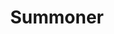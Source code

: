 ---
layout: quest-table
expansion: Job Quests
title: Summoner
permalink: /quests/jobs/summoner
quests:

quests:
  - name: Way of the Arcanist
    level: 1
    rowId: 65988
    questId: ClsAcn011_00452
    genre: Arcanist Quests
    icon: '71140'
    issuer:
      location: Limsa Lominsa Lower Decks
      coords: (4.5, 11.2)
      name: Murie
    steps:
      - location: Limsa Lominsa Lower Decks
        coords: (4.7, 11.4)
        name: Speak with Thubyrgeim.
    partQuestNo: 1
  - name: My First Grimoire
    level: 1
    rowId: 65990
    questId: ClsAcn021_00454
    genre: Arcanist Quests
    icon: '71140'
    issuer:
      location: Limsa Lominsa Lower Decks
      coords: (4.7, 11.4)
      name: Thubyrgeim
    steps:
      - location: Lower La Noscea
        coords: (22.6, 23.5)
        name: Slay wharf rats as an arcanist.
      - location: Lower La Noscea
        coords: (26.1, 22.4)
        name: Slay aureliae as an arcanist.
      - location: Lower La Noscea
        coords: (26.1, 22.4)
        name: Slay little ladybugs as an arcanist.
      - location: Limsa Lominsa Lower Decks
        coords: (4.7, 11.4)
        name: Report to Thubyrgeim at the Arcanists' Guild.
    partQuestNo: 2
  - name: What's in the Box
    level: 5
    rowId: 65991
    questId: ClsAcn050_00455
    genre: Arcanist Quests
    icon: '71140'
    issuer:
      location: Limsa Lominsa Lower Decks
      coords: (4.7, 11.4)
      name: Thubyrgeim
    steps:
      - location: Lower La Noscea
        coords: (29.0, 19.5)
        name: Slay wild dodos.
      - location: Lower La Noscea
        coords: (29.0, 19.5)
        name: Slay tiny mandragoras.
      - location: Limsa Lominsa Lower Decks
        coords: (4.7, 11.4)
        name: Report to Thubyrgeim at the Arcanists' Guild.
      - location: Middle La Noscea
        coords: (21.4, 25.4)
        name: Inspect the crates found south of the Zephyr Gate.
      - location: Middle La Noscea
        coords: (21.4, 25.4)
        name: Collect the crates.
      - location: Limsa Lominsa Lower Decks
        coords: (4.7, 11.4)
        name: Report to Thubyrgeim at the Arcanists' Guild.
    partQuestNo: 3
  - name: Tactical Planning
    level: 10
    rowId: 65993
    questId: ClsAcn101_00457
    genre: Arcanist Quests
    icon: '71140'
    issuer:
      location: Limsa Lominsa Lower Decks
      coords: (4.7, 11.4)
      name: Thubyrgeim
    steps:
      - location: Western La Noscea
        coords: (36.0, 30.1)
        name: Slay roselings.
      - location: Western La Noscea
        coords: (35.1, 29.1)
        name: Slay wild jackals.
      - location: Limsa Lominsa Lower Decks
        coords: (4.7, 11.4)
        name: Report to Thubyrgeim at the Arcanists' Guild.
      - location: Limsa Lominsa Lower Decks
        coords: (4.2, 11.4)
        name: Speak with K'lyhia.
      - location: Middle La Noscea
        coords: (19.3, 16.4)
        name: Speak with K'lyhia in middle La Noscea.
      - location: Middle La Noscea
        coords: (19.5, 16.2)
        name: Speak with K'lyhia.
      - location: Limsa Lominsa Lower Decks
        coords: (4.7, 11.4)
        name: Report to Thubyrgeim at the Arcanists' Guild.
    soloDuty:
      levelSync: 14
      timeLimit: 30
    partQuestNo: 4


  - name: Topaz Teachings
    level: 15
    rowId: 66639
    questId: ClsAcn149_01103
    genre: Arcanist Quests
    icon: '71140'
    issuer:
      location: Limsa Lominsa Lower Decks
      coords: (4.7, 11.4)
      name: Thubyrgeim
    steps:
      - location: Limsa Lominsa Lower Decks
        coords: (4.2, 11.4)
        name: Speak with K'lyhia.
      - location: Limsa Lominsa Lower Decks
        coords: (4.7, 11.4)
        name: Speak with Thubyrgeim.
    unlocks:
      - id: '25803'
        name: Summon Topaz
        icon: '517'
        type: action
    partQuestNo: 5
  - name: Over the Rails
    level: 15
    rowId: 65994
    questId: ClsAcn150_00458
    genre: Arcanist Quests
    icon: '71140'
    issuer:
      location: Limsa Lominsa Lower Decks
      coords: (4.7, 11.4)
      name: Thubyrgeim
    steps:
      - location: Western La Noscea
        coords: (27.8, 25.7)
        name: Speak with K'lyhia outside Aleport.
      - location: Western La Noscea
        coords: (25.5, 27.6)
        name: Speak with the landing boat steersman.
      - location: Western La Noscea
        coords: (25.5, 27.6)
        name: Speak with the landing boat steersman.
      - location: Western La Noscea
        coords: (24.9, 27.1)
        name: Wait by the landing boat.
      - location: Limsa Lominsa Lower Decks
        coords: (4.7, 11.4)
        name: Report to Thubyrgeim at the Arcanists' Guild.
    soloDuty:
      levelSync: 19
      timeLimit: 30
    partQuestNo: 6
  - name: Pincer Maneuver
    level: 20
    rowId: 65995
    questId: ClsAcn200_00459
    genre: Arcanist Quests
    icon: '71140'
    issuer:
      location: Limsa Lominsa Lower Decks
      coords: (4.7, 11.4)
      name: Thubyrgeim
    steps:
      - location: Limsa Lominsa Lower Decks
        coords: (7.5, 12.3)
        name: Inquire about K'lyhia on Hawkers' Alley.
      - location: Limsa Lominsa Upper Decks
        coords: (11.1, 6.4)
        name: Speak with Ginnade at the Coral Tower.
      - location: Limsa Lominsa Lower Decks
        coords: (4.7, 11.4)
        name: Speak with Thubyrgeim at the Arcanists' Guild.
      - location: Western La Noscea
        coords: (25.0, 26.7)
        name: Search for K'lyhia in Aleport.
      - location: Lower La Noscea
        coords: (23.5, 28.0)
        name: Speak with Thubyrgeim at Oschon's Embrace.
      - location: Lower La Noscea
        coords: (23.6, 28.5)
        name: Wait for the Qiqirn to arrive.
      - location: Limsa Lominsa Lower Decks
        coords: (4.7, 11.4)
        name: Speak with Thubyrgeim at the Arcanists' Guild.
    soloDuty:
      levelSync: 24
      timeLimit: 30
    partQuestNo: 7
  - name: Grimoire Fandango
    level: 25
    rowId: 65996
    questId: ClsAcn250_00460
    genre: Arcanist Quests
    icon: '71140'
    issuer:
      location: Limsa Lominsa Lower Decks
      coords: (4.7, 11.4)
      name: Thubyrgeim
    steps:
      - location: Upper La Noscea
        coords: (15.2, 24.0)
        name: Speak with a local at Memeroon's Trading Post.
      - location: Upper La Noscea
        coords: (12.4, 22.9)
        name: Speak with the scholar at Thalaos.
      - location: Upper La Noscea
        coords: (12.2, 22.7)
        name: Find the hidden slips of parchment.
      - location: Upper La Noscea
        coords: (12.4, 22.9)
        name: Deliver the slips of parchment to Tanga Tonga.
      - location: Upper La Noscea
        coords: (9.4, 20.4)
        name: /dance before the old wooden box at Fool Falls.
      - location: Upper La Noscea
        coords: (9.4, 20.4)
        name: Open the old wooden box.
      - location: Upper La Noscea
        coords: (9.4, 20.4)
        name: Open the old wooden box.
      - location: Upper La Noscea
        coords: (14.7, 24.3)
        name: /dance for Memeroon at Memeroon's Trading Post.
      - location: Limsa Lominsa Upper Decks
        coords: (7.4, 14.7)
        name: /dance for K'lyhia in the Anchor Yard of Limsa Lominsa.
      - location: Limsa Lominsa Upper Decks
        coords: (7.4, 14.7)
        name: Hand over the new grimoire to K'lyhia.
      - location: Limsa Lominsa Lower Decks
        coords: (4.7, 11.4)
        name: Report to Thubyrgeim at the Arcanists' Guild.
    partQuestNo: 8
  - name: Sinking Doesmaga
    level: 30
    rowId: 65997
    questId: ClsAcn300_00461
    genre: Arcanist Quests
    icon: '71140'
    issuer:
      location: Limsa Lominsa Lower Decks
      coords: (4.7, 11.4)
      name: Thubyrgeim
    steps:
      - location: Eastern La Noscea
        coords: (32.5, 25.9)
        name: Deliver the list to Rhylzirn in Costa del Sol.
      - location: Eastern La Noscea
        coords: (33.2, 29.0)
        name: Deliver the fresh herring to Opylona.
      - location: Eastern La Noscea
        coords: (33.8, 30.6)
        name: Deliver the homemade eel pie to Gegeruju.
      - location: Eastern La Noscea
        coords: (32.7, 31.5)
        name: Deliver the heavy purse to Ealdgyth.
      - location: Eastern La Noscea
        coords: (30.3, 28.9)
        name: Deliver the well-worn pareo to Drogo.
      - location: Eastern La Noscea
        coords: (31.9, 30.6)
        name: Deliver the bottle of vintage wine to the sailors.
      - location: Eastern La Noscea
        coords: (35.2, 29.7)
        name: Speak with Hirskskrat.
      - location: Limsa Lominsa Lower Decks
        coords: (4.7, 11.4)
        name: Report to Thubyrgeim at the Arcanists' Guild.
      - location: Limsa Lominsa Lower Decks
        coords: (4.7, 11.4)
        name: Hand over the leather satchel to Thubyrgeim.
    soloDuty:
      levelSync: 34
      timeLimit: 30
    unlocks:
      - id: '172'
        name: Ruin II
        icon: '502'
        type: action
    partQuestNo: 9



  - name: Austerities of Flame
    level: 30
    rowId: 66627
    questId: JobSmn300_01091
    genre: Summoner Quests
    icon: '71140'
    issuer:
      location: Limsa Lominsa Lower Decks
      coords: (4.7, 11.4)
      name: Thubyrgeim
    steps:
      - location: Old Gridania
        coords: (10.9, 6.3)
        name: Speak with Y'mhitra at Apkallu Falls.
      - location: Southern Thanalan
        coords: (14.5, 36.3)
        name: Speak with Y'mhitra west of Byregot's Strike.
      - location: Southern Thanalan
        coords: (14.5, 36.3)
        name: Speak with Y'mhitra.
      - location: Old Gridania
        coords: (10.9, 6.3)
        name: Return to Y'mhitra at Apkallu Falls.
    soloDuty:
      levelSync: 34
      timeLimit: 30
    unlocks:
      - id: '25805'
        name: Summon Ifrit
        icon: '2680'
        type: action
    partQuestNo: 10
  - name: Austerities of Earth
    level: 35
    rowId: 66628
    questId: JobSmn350_01092
    genre: Summoner Quests
    icon: '71140'
    issuer:
      location: Old Gridania
      coords: (10.9, 6.3)
      name: Y'mhitra
    steps:
      - location: North Shroud
        coords: (16.1, 30.4)
        name: Speak with Y'mhitra to the southwest of Alder Springs.
      - location: North Shroud
        coords: (16.1, 30.4)
        name: Speak with Y'mhitra.
      - location: Old Gridania
        coords: (10.9, 6.3)
        name: Speak with Y'mhitra at Apkallu Falls.
    soloDuty:
      levelSync: 39
      timeLimit: 30
    unlocks:
      - id: '25806'
        name: Summon Titan
        icon: '2755'
        type: action
    partQuestNo: 11
  - name: Shadowing the Summoner
    level: 40
    rowId: 66629
    questId: JobSmn400_01093
    genre: Summoner Quests
    icon: '71140'
    issuer:
      location: Old Gridania
      coords: (10.9, 6.3)
      name: Y'mhitra
    steps:
      - location: Southern Thanalan
        coords: (19.3, 14.0)
        name: Speak with the former Immortal Flame in Little Ala Mhigo.
      - location: Old Gridania
        coords: (10.9, 6.3)
        name: Return to Y'mhitra at Apkallu Falls.
    unlocks:
      - id: '3578'
        name: Painflare
        icon: '2681'
        type: action
    partQuestNo: 12
  - name: Allagan Attire
    level: 45
    rowId: 66630
    questId: JobSmn450_01094
    genre: Summoner Quests
    icon: '71140'
    issuer:
      location: Old Gridania
      coords: (10.9, 6.3)
      name: Y'mhitra
    steps:
      - location: Mor Dhona
        coords: (30.4, 12.1)
        name: Speak with Rammbroes at Saint Coinach's Find in Mor Dhona.
      - location: Mor Dhona
        coords: (31.5, 14.6)
        name: Speak with the muddled researcher and defeat the mirrorknight.
      - location: Mor Dhona
        coords: (31.5, 14.6)
        name: Speak with the muddled researcher.
      - location: Mor Dhona
        coords: (31.4, 12.0)
        name: Speak with the unmanned researcher and defeat the mirrorknight.
      - location: Mor Dhona
        coords: (31.4, 12.0)
        name: Speak with the unmanned researcher.
      - location: Mor Dhona
        coords: (28.9, 11.7)
        name: Speak with the seemingly unmoved researcher and defeat the mirrorknight.
      - location: Mor Dhona
        coords: (28.9, 11.7)
        name: Speak with the seemingly unmoved researcher.
      - location: Mor Dhona
        coords: (30.4, 12.1)
        name: Report to Rammbroes.
      - location: Old Gridania
        coords: (10.9, 6.3)
        name: Return to Y'mhitra at Apkallu Falls.
    partQuestNo: 13
  - name: Austerities of Wind
    level: 45
    rowId: 66631
    questId: JobSmn451_01095
    genre: Summoner Quests
    icon: '71140'
    issuer:
      location: Old Gridania
      coords: (10.9, 6.3)
      name: Y'mhitra
    steps:
      - location: Outer La Noscea
        coords: (13.9, 15.6)
        name: Speak with Y'mhitra in the Floating City of Nym.
      - location: Outer La Noscea
        coords: (13.9, 15.6)
        name: Speak with Y'mhitra.
      - location: Old Gridania
        coords: (10.9, 6.3)
        name: Speak with Y'mhitra at Apkallu Falls.
    soloDuty:
      levelSync: 49
      timeLimit: 30
    unlocks:
      - id: '25807'
        name: Summon Garuda
        icon: '2756'
        type: action
    partQuestNo: 14
  - name: Primal Burdens
    level: 50
    rowId: 66632
    questId: JobSmn500_01096
    genre: Summoner Quests
    icon: '71140'
    issuer:
      location: Old Gridania
      coords: (10.9, 6.3)
      name: Y'mhitra
    steps:
      - location: Mor Dhona
        coords: (31.3, 11.7)
        name: Speak with the surviving researcher at Saint Coinach's Find.
      - location: Mor Dhona
        coords: (31.3, 11.8)
        name: Speak with Y'mhitra.
      - location: Mor Dhona
        coords: (31.0, 5.3)
        name: Confront Tristan.
      - location: Mor Dhona
        coords: (31.0, 4.6)
        name: Speak with Y'mhitra.
      - location: Old Gridania
        coords: (10.9, 6.3)
        name: Speak with Y'mhitra at Apkallu Falls.
    soloDuty:
      levelSync: 50
      timeLimit: 30
    unlocks:
      - id: 599
        name: Soul Summoner I
        type: achievement
    partQuestNo: 15
  - name: A Fitting Tomestone
    level: 50
    rowId: 67636
    questId: JobSmn501_02100
    genre: Summoner Quests
    icon: '71140'
    issuer:
      location: Old Gridania
      coords: (10.9, 6.3)
      name: Y'mhitra
    steps:
      - location: Mor Dhona
        coords: (30.4, 12.1)
        name: Speak with Rammbroes at Saint Coinach's Find.
      - location: Mor Dhona
        coords: (31.1, 4.7)
        name: Speak with Y'mhitra.
      - location: Old Gridania
        coords: (10.9, 6.3)
        name: Speak with Y'mhitra at Apkallu Falls.
    partQuestNo: 16
  - name: A Matter of Fact
    level: 52
    rowId: 67637
    questId: JobSmn520_02101
    genre: Summoner Quests
    icon: '71140'
    issuer:
      location: Old Gridania
      coords: (10.9, 6.3)
      name: Y'mhitra
    steps:
      - location: Eastern Thanalan
        coords: (13.1, 23.7)
        name: Speak with Dancing Wolf at Camp Drybone.
      - location: Eastern Thanalan
        coords: (14.0, 23.5)
        name: Question the merchants of Camp Drybone.
      - location: Eastern Thanalan
        coords: (13.1, 23.7)
        name: Report to Dancing Wolf.
      - location: Eastern Thanalan
        coords: (17.6, 22.0)
        name: Search for the assaulted importer.
      - location: Ul'dah - Steps of Nald
        coords: (8.7, 9.3)
        name: Speak with Dancing Wolf at the Hall of Flames.
    unlocks:
      - id: '16510'
        name: Energy Siphon
        icon: '2697'
        type: action
    partQuestNo: 17
  - name: A Miner Negotiation
    level: 54
    rowId: 67638
    questId: JobSmn540_02102
    genre: Summoner Quests
    icon: '71140'
    issuer:
      location: Ul'dah - Steps of Nald
      coords: (8.7, 9.3)
      name: Dancing Wolf
    steps:
      - location: Central Thanalan
        coords: (22.4, 13.1)
        name: Speak with the assaulted miner at the Nanawa Mines.
      - location: Central Thanalan
        coords: (21.1, 12.6)
        name: Investigate spriggan scratchings and obtain chunks of fire silver.
      - location: Central Thanalan
        coords: (22.4, 13.1)
        name: Deliver the chunks of fire silver to the assaulted miner.
      - location: Ul'dah - Steps of Nald
        coords: (8.7, 9.3)
        name: Speak with Dancing Wolf at the Hall of Flames.
    unlocks:
      - id: '3579'
        name: Ruin III
        icon: '2682'
        type: action
    partQuestNo: 18
  - name: Mad, Bad, and Ebon-clad
    level: 56
    rowId: 67639
    questId: JobSmn560_02103
    genre: Summoner Quests
    icon: '71140'
    issuer:
      location: Ul'dah - Steps of Nald
      coords: (8.7, 9.3)
      name: Dancing Wolf
    steps:
      - location: Northern Thanalan
        coords: (22.4, 30.8)
        name: Speak with Dancing Wolf at Camp Bluefog.
      - location: Northern Thanalan
        coords: (21.3, 27.3)
        name: Lie in wait at the designated location.
      - location: Northern Thanalan
        coords: (21.7, 27.0)
        name: Defeat the ebon-clad summoner and Ifrit-Egi.
      - location: Northern Thanalan
        coords: (21.7, 27.1)
        name: Aid the courier decoy.
      - location: Ul'dah - Steps of Nald
        coords: (8.7, 9.3)
        name: Speak with Dancing Wolf at the Hall of Flames.
    partQuestNo: 19
  - name: I Could Have Tranced All Night
    level: 58
    rowId: 67640
    questId: JobSmn580_02104
    genre: Summoner Quests
    icon: '71140'
    issuer:
      location: Ul'dah - Steps of Nald
      coords: (8.7, 9.3)
      name: Dancing Wolf
    steps:
      - location: Old Gridania
        coords: (10.9, 6.3)
        name: Speak with Y'mhitra in Gridania.
      - location: Ul'dah - Steps of Nald
        coords: (8.7, 9.3)
        name: Speak with Dancing Wolf at the Hall of Flames.
      - location: Ul'dah - Steps of Nald
        coords: (10.8, 11.2)
        name: Speak with the elite flyer at the airship landing.
      - location: Ul'dah - Steps of Nald
        coords: (8.7, 9.3)
        name: Speak with Dancing Wolf at the Hall of Flames.
    soloDuty:
      levelSync: 60
      timeLimit: 30
    unlocks:
      - id: '3581'
        name: Dreadwyrm Trance
        icon: '2684'
        type: action
    partQuestNo: 20
  - name: A Flare for the Dramatic
    level: 60
    rowId: 67641
    questId: JobSmn600_02105
    genre: Summoner Quests
    icon: '71140'
    issuer:
      location: Ul'dah - Steps of Nald
      coords: (8.7, 9.3)
      name: Dancing Wolf
    steps:
      - location: The Dravanian Hinterlands
        coords: (28.1, 37.7)
        name: Speak with Y'mhitra at the Great Gubal Library.
      - location: The Dravanian Hinterlands
        coords: (27.7, 37.1)
        name: Speak with Dancing Wolf.
      - location: The Dravanian Hinterlands
        coords: (27.8, 37.1)
        name: Speak with Y'mhitra.
    soloDuty:
      levelSync: 60
      timeLimit: 30
    unlocks:
      - id: '25822'
        name: Astral Flow
        icon: '2759'
        type: action
      - id: 1148
        name: Soul Summoner II
        type: achievement
    partQuestNo: 21
  - name: A Book with Bite
    level: 60
    rowId: 68161
    questId: JobSmn601_02625
    genre: Summoner Quests
    icon: '71140'
    issuer:
      location: Old Gridania
      coords: (10.9, 6.3)
      name: Y'mhitra
    steps:
      - location: Mor Dhona
        coords: (30.4, 12.1)
        name: Speak with Rammbroes at Saint Coinach's Find.
      - location: Mor Dhona
        coords: (21.6, 8.3)
        name: Speak with Y'mhitra at Revenant's Toll.
      - location: Mor Dhona
        coords: (29.2, 7.2)
        name: Speak with Principia in north Silvertear and complete the first challenge.
      - location: Mor Dhona
        coords: (29.1, 7.2)
        name: Speak with Y'mhitra in north Silvertear.
      - location: Old Gridania
        coords: (10.9, 6.3)
        name: Speak with Y'mhitra in Gridania.
    partQuestNo: 22
  - name: Performing for Prin
    level: 63
    rowId: 68162
    questId: JobSmn630_02626
    genre: Summoner Quests
    icon: '71140'
    issuer:
      location: Old Gridania
      coords: (10.9, 6.3)
      name: Y'mhitra
    steps:
      - location: Northern Thanalan
        coords: (22.4, 30.0)
        name: Speak with Dancing Wolf at Camp Bluefog.
      - location: Northern Thanalan
        coords: (23.1, 25.9)
        name: Speak with Crispin, and defeat the egi.
      - location: Northern Thanalan
        coords: (23.2, 25.9)
        name: Speak with Jajasamu, and defeat the egi.
      - location: Northern Thanalan
        coords: (23.2, 25.9)
        name: Speak with Jajasamu, and defeat the egi.
      - location: Northern Thanalan
        coords: (22.9, 26.0)
        name: Speak with Dancing Wolf.
      - location: Old Gridania
        coords: (10.9, 6.3)
        name: Speak with Y'mhitra in Gridania.
    partQuestNo: 23
  - name: An Egi-stential Crisis
    level: 65
    rowId: 68163
    questId: JobSmn650_02627
    genre: Summoner Quests
    icon: '71140'
    issuer:
      location: Old Gridania
      coords: (10.9, 6.3)
      name: Y'mhitra
    steps:
      - location: Ul'dah - Steps of Nald
        coords: (10.8, 11.2)
        name: Join Y'mhitra at the airship landing in Ul'dah.
      - location: Ul'dah - Steps of Nald
        coords: (10.8, 11.2)
        name: Speak with the Elite Flyer.
      - location: Ul'dah - Steps of Nald
        coords: (10.8, 11.2)
        name: Speak with the Elite Flyer.
      - location: Ul'dah - Steps of Nald
        coords: (10.8, 11.2)
        name: Speak with Dancing Wolf.
      - location: Old Gridania
        coords: (10.9, 6.3)
        name: Speak with Y'mhitra in Gridania.
    soloDuty:
      levelSync: 67
      timeLimit: 30
    partQuestNo: 24
  - name: Off the Record
    level: 68
    rowId: 68164
    questId: JobSmn680_02628
    genre: Summoner Quests
    icon: '71140'
    issuer:
      location: Old Gridania
      coords: (10.9, 6.3)
      name: Y'mhitra
    steps:
      - location: Mor Dhona
        coords: (30.4, 12.1)
        name: Speak with Rammbroes at Saint Coinach's Find.
      - location: Mor Dhona
        coords: (22.0, 4.9)
        name: Deliver Rammbroes's letter to Rowena in Revenant's Toll.
      - location: Mor Dhona
        coords: (21.6, 8.3)
        name: Speak with Y'mhitra in Revenant's Toll.
      - location: Mor Dhona
        coords: (29.7, 12.7)
        name: Speak with Y'mhitra at Saint Coinach's Find.
      - location: Old Gridania
        coords: (10.9, 6.3)
        name: Speak with Y'mhitra in Gridania.
    partQuestNo: 25
  - name: An Art for the Living
    level: 70
    rowId: 68165
    questId: JobSmn700_02629
    genre: Summoner Quests
    icon: '71140'
    issuer:
      location: Old Gridania
      coords: (10.9, 6.3)
      name: Y'mhitra
    steps:
      - location: Azys Lla
        coords: (10.0, 11.2)
        name: Rendezvous with Y'mhitra at Helix.
      - location: Azys Lla
        coords: (22.6, 22.6)
        name: Search for a research facility terminal.
      - location: Azys Lla
        coords: (22.9, 22.5)
        name: Operate the research facility terminal.
      - location: Azys Lla
        coords: (23.0, 22.5)
        name: Speak with Dancing Wolf.
      - location: Azys Lla
        coords: (23.0, 22.5)
        name: Speak with Y'mhitra.
      - location: Old Gridania
        coords: (10.9, 6.3)
        name: Speak with Y'mhitra in Gridania.
    soloDuty:
      levelSync: 70
      timeLimit: 30
    unlocks:
      - id: '7427'
        name: Summon Bahamut
        icon: '2691'
        type: action
      - id: 1804
        name: Soul Summoner III
        type: achievement
    partQuestNo: 26


---